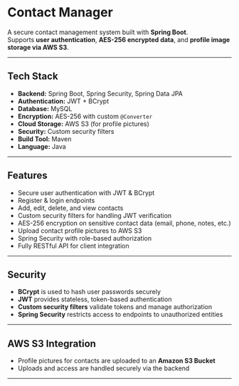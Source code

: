 # Contact Manager 

A secure contact management system built with **Spring Boot**.  
Supports **user authentication**, **AES-256 encrypted data**, and **profile image storage via AWS S3**.

---

##  Tech Stack

- **Backend:** Spring Boot, Spring Security, Spring Data JPA 
- **Authentication:** JWT + BCrypt  
- **Database:** MySQL  
- **Encryption:** AES-256 with custom `@Converter`  
- **Cloud Storage:** AWS S3 (for profile pictures)  
- **Security:** Custom security filters 
- **Build Tool:** Maven 
- **Language:** Java  

---

##  Features

- Secure user authentication with JWT & BCrypt  
- Register & login endpoints  
- Add, edit, delete, and view contacts  
- Custom security filters for handling JWT verification  
- AES-256 encryption on sensitive contact data (email, phone, notes, etc.)  
- Upload contact profile pictures to AWS S3  
- Spring Security with role-based authorization  
- Fully RESTful API for client integration
---

## Security

- **BCrypt** is used to hash user passwords securely  
- **JWT** provides stateless, token-based authentication  
- **Custom security filters** validate tokens and manage authorization  
- **Spring Security** restricts access to endpoints to unauthorized entities

---

## AWS S3 Integration

- Profile pictures for contacts are uploaded to an **Amazon S3 Bucket**  
- Uploads and access are handled securely via the backend  

---

